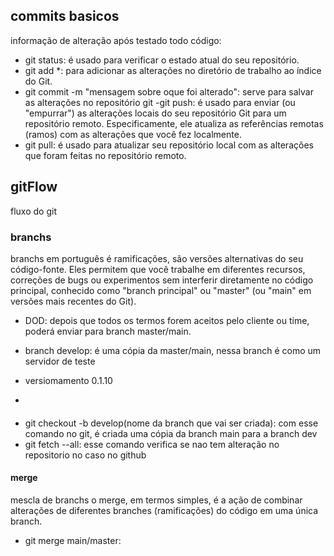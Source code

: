 ## commits basicos

informação de alteração
após testado todo código:

- git status: é usado para verificar o estado atual do seu repositório.
- git add \*: para adicionar as alterações no diretório de trabalho ao índice do Git.
- git commit -m "mensagem sobre oque foi alterado": serve para salvar as alterações no repositório git
  -git push: é usado para enviar (ou "empurrar") as alterações locais do seu repositório Git para um repositório remoto. Especificamente, ele atualiza as referências remotas (ramos) com as alterações que você fez localmente.
- git pull: é usado para atualizar seu repositório local com as alterações que foram feitas no repositório remoto.

## gitFlow

fluxo do git

### branchs

branchs em português é ramificações, são versões alternativas do seu código-fonte. Eles permitem que você trabalhe em diferentes recursos, correções de bugs ou experimentos sem interferir diretamente no código principal, conhecido como "branch principal" ou "master" (ou "main" em versões mais recentes do Git).

- DOD: depois que todos os termos forem aceitos pelo cliente ou time, poderá enviar para branch master/main.

- branch develop: é uma cópia da master/main, nessa branch é como um servidor de teste
- versiomamento 0.1.10
<!-- o primeiro 0 é chamado de versão beta, o segundo digito é para alterações que sao muito importantes para o codigo, o terceiro são para bugs-->
-

####

- git checkout -b develop(nome da branch que vai ser criada): com esse comando no git, é criada uma cópia da branch main para a branch dev
- git fetch --all: esse comando verifica se nao tem alteração no repositorio no caso no github

#### merge

mescla de branchs
o merge, em termos simples, é a ação de combinar alterações de diferentes branches (ramificações) do código em uma única branch.
- git merge main/master: